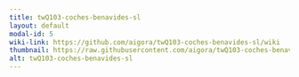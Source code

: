```yaml
---
title: twQ103-coches-benavides-sl
layout: default
modal-id: 5
wiki-link: https://github.com/aigora/twQ103-coches-benavides-sl/wiki
thumbnail: https://raw.githubusercontent.com/aigora/twQ103-coches-benavides-sl/master/logo.png
alt: twQ103-coches-benavides-sl
---
```

